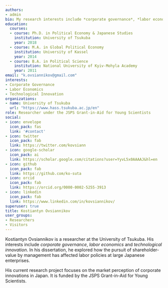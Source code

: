 ```yaml
---
authors:
- admin
bio: My research interests include *corporate governance*, *labor economics* and *technological innovation*.
education:
  courses:
  - course: Ph.D. in Political Economy & Japanese Studies
    institution: University of Tsukuba
    year: 2018
  - course: M.A. in Global Political Economy
    institution: University of Kassel
    year: 2014
  - course: B.A. in Political Science
    institution: National University of Kyiv-Mohyla Academy
    year: 2011
email: "k.ovsiannikov@gmail.com"
interests:
- Corporate Governance
- Labor Economics
- Technological Innovation
organizations:
- name: University of Tsukuba
  url: "https://www.hass.tsukuba.ac.jp/en"
role: Researcher under the JSPS Grant-in-Aid for Young Scientists
social:
- icon: envelope
  icon_pack: fas
  link: '#contact'
- icon: twitter
  icon_pack: fab
  link: https://twitter.com/kovsiann
- icon: google-scholar
  icon_pack: ai
  link: https://scholar.google.com/citations?user=YyvL5x0AAAAJ&hl=en
- icon: github
  icon_pack: fab
  link: https://github.com/ko-suta
- icon: orcid
  icon_pack: fab
  link: https://orcid.org/0000-0002-5255-3913
- icon: linkedin
  icon_pack: fab
  link: https://www.linkedin.com/in/kovsiannikov/ 
superuser: true
title: Kostiantyn Ovsiannikov
user_groups:
- Researchers
- Visitors
---
```


Kostiantyn Ovsiannikov is a researcher at the University of Tsukuba.
His interests include *corporate governance*, *labor economics* and *technological innovation*. 
In his dissertation, he explored how the pursuit of shareholder-value by management has affected labor policies at large Japanese enterprises.

His current research project focuses on the market perception of corporate innovations in Japan.
It is funded by the JSPS Grant-in-Aid for Young Scientists.
